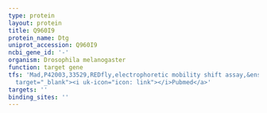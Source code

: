 ```yaml
---
type: protein
layout: protein
title: Q960I9
protein_name: Dtg
uniprot_accession: Q960I9
ncbi_gene_id: '-'
organism: Drosophila melanogaster
function: target gene
tfs: 'Mad,P42003,33529,REDfly,electrophoretic mobility shift assay,&ensp;<a href="https://www.ncbi.nlm.nih.gov/pubmed/?term=24321690%5Buid%5D"
  target="_blank"><i uk-icon="icon: link"></i>Pubmed</a>'
targets: ''
binding_sites: ''
---
```

